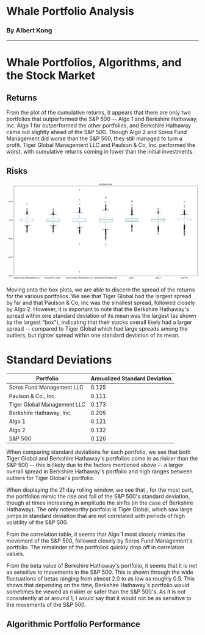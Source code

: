 # Whale Portfolio Analysis
### By Albert Kong
---

# Whale Portfolios, Algorithms, and the Stock Market


## Returns
From the plot of the cumulative returns, it appears that there are only two portfolios that outperformed the S&P 500 -- Algo 1 and Berkshire Hathaway, Inc. Algo 1 far outperformed the other portfolios, and Berkshire Hathaway came out slightly ahead of the S&P 500. Though Algo 2 and Soros Fund Management did worse than the S&P 500, they still managed to turn a profit. Tiger Global Management LLC and Paulson & Co, Inc. performed the worst, with cumulative returns coming in lower than the initial investments.

## Risks

![Box Plots](Images/Box.png)

Moving onto the box plots, we are able to discern the spread of the returns for the various portfolios. We see that Tiger Global had the largest spread by far and that Paulson & Co, Inc was the smallest spread, followed closely by Algo 2. However, it is important to note that the Berkshire Hathaway's spread within one standard deviation of its mean was the largest (as shown by the largest "box"), indicating that their stocks overall likely had a larger spread -- compared to Tiger Global which had large spreads among the outliers, but tighter spread within one standard deviation of its mean.

# Standard Deviations

|Portfolio                  |Annualized Standard Deviation|
|---                        |-----|
|Soros Fund Management LLC  |0.125|
|Paulson & Co., Inc.        |0.111|
|Tiger Global Management LLC|0.173|
|Berkshire Hathaway, Inc.   |0.205|
|Algo 1                     |0.121|
|Algo 2                     |0.132|
|S&P 500                    |0.126|

When comparing standard deviations for each portfolio, we see that both Tiger Global and Berkshire Hathaway's portfolios come in as riskier than the S&P 500 -- this is likely due to the factors mentioned above -- a larger overall spread in Berkshire Hathaway's portfolio and high ranges between outliers for Tiger Global's portfolio.



When displaying the 21 day rolling window, we see that , for the most part, the portfolios mimic the rise and fall of the S&P 500's standard deviation, though at times increasing in amplitude the shifts (in the case of Berkshire Hathaway). The only noteworthy portfolio is Tiger Global, which saw large jumps in standard deviation that are not correlated with periods of high volatility of the S&P 500.

From the correlation table, it seems that Algo 1 most closely mimics the movement of the S&P 500, followed closely by Soros Fund Management's portfolio. The remainder of the portfolios quickly drop off in correlation values.

From the beta value of Berkshire Hathaway's portfolio, it seems that it is not as sensitive to movements in the S&P 500. This is shown through the wide fluctuations of betas ranging from almost 2.0 to as low as roughly 0.5. This shows that depending on the time, Berkshire Hathaway's portfolio would sometimes be viewed as riskier or safer than the S&P 500's. As it is not consistently at or around 1, I would say that it would not be as sensitive to the movements of the S&P 500.

## Algorithmic Portfolio Performance
